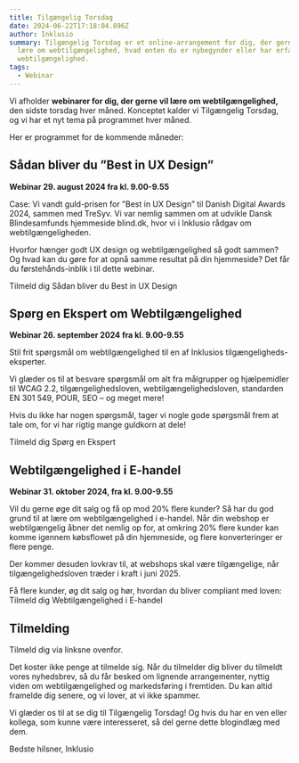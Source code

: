 ```yaml
---
title: Tilgængelig Torsdag
date: 2024-06-22T17:18:04.896Z
author: Inklusio
summary: Tilgængelig Torsdag er et online-arrangement for dig, der gerne vil
  lære om webtilgængelighed, hvad enten du er nybegynder eller har erfaring med
  webtilgængelighed.
tags:
  - Webinar
---
```

Vi afholder  **webinarer for dig, der gerne vil lære om webtilgængelighed,** den sidste torsdag hver måned.  Konceptet kalder vi Tilgængelig Torsdag, og vi har et nyt tema på programmet hver måned. 

Her er programmet for de kommende måneder: 

## Sådan bliver du ”Best in UX Design”

**Webinar 29. august 2024 fra kl. 9.00-9.55**

Case: Vi vandt guld-prisen for ”Best in UX Design” til Danish Digital Awards 2024, sammen med TreSyv. Vi var nemlig sammen om at udvikle Dansk Blindesamfunds hjemmeside blind.dk, hvor vi i Inklusio rådgav om webtilgængeligheden. 

Hvorfor hænger godt UX design og webtilgængelighed så godt sammen? Og hvad kan du gøre for at opnå samme resultat på din hjemmeside? Det får du førstehånds-inblik i til dette webinar. 

Tilmeld dig Sådan bliver du Best in UX Design

## Spørg en Ekspert om Webtilgængelighed


**Webinar 26. september 2024 fra kl. 9.00-9.55**


Stil frit spørgsmål om webtilgængelighed til en af Inklusios tilgængeligheds-eksperter.

Vi glæder os til at besvare spørgsmål om alt fra målgrupper og hjælpemidler til WCAG 2.2, tilgængelighedsloven, webtilgængelighedsloven, standarden EN 301 549, POUR, SEO – og meget mere!

Hvis du ikke har nogen spørgsmål, tager vi nogle gode spørgsmål frem at tale om, for vi har rigtig mange guldkorn at dele! 


Tilmeld dig Spørg en Ekspert

## Webtilgængelighed i E-handel

**Webinar 31. oktober 2024, fra kl. 9.00-9.55**

Vil du gerne øge dit salg og få op mod 20% flere kunder? Så har du god grund til at lære om webtilgængelighed i e-handel. Når din webshop er webtilgængelig åbner det nemlig op for, at omkring 20% flere kunder kan komme igennem købsflowet på din hjemmeside, og flere konverteringer er flere penge. 

Der kommer desuden lovkrav til, at webshops skal være tilgængelige, når tilgængelighedsloven træder i kraft i juni 2025. 

Få flere kunder, øg dit salg og hør, hvordan du bliver compliant med loven: 
Tilmeld dig Webtilgængelighed i E-handel

## Tilmelding

Tilmeld dig via linksne ovenfor. 

Det koster ikke penge at tilmelde sig.
Når du tilmelder dig bliver du tilmeldt vores nyhedsbrev, så du får besked om lignende arrangementer, nyttig viden om webtilgængelighed og markedsføring i fremtiden. Du kan altid framelde dig senere, og vi lover, at vi ikke spammer.


Vi glæder os til at se dig til Tilgængelig Torsdag!
Og hvis du har en ven eller kollega, som kunne være interesseret, så del gerne dette blogindlæg med dem.


Bedste hilsner, Inklusio





![]()